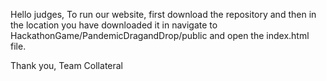 Hello judges,
  To run our website, first download the repository and then in the location you have downloaded it in navigate
to HackathonGame/PandemicDragandDrop/public and open the index.html file.

Thank you,
Team Collateral
